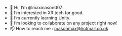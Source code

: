 - 👋 Hi, I’m @maxmason007
- 👀 I’m interested in XR tech for good.
- 🌱 I’m currently learning Unity.
- 💞️ I’m looking to collaborate on any project right now! 
- 📫 How to reach me : masonmax@hotmail.co.uk

<!---
maxmason007/maxmason007 is a ✨ special ✨ repository because its `README.md` (this file) appears on your GitHub profile.
You can click the Preview link to take a look at your changes.
--->
